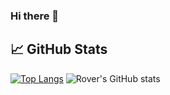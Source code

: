 ### Hi there 👋

## &#x1f4c8; GitHub Stats

[![Top Langs](https://github-readme-stats.vercel.app/api/top-langs/?username=LaughingRover&layout=compact)](https://github.com/LaughingRover/LaughingRover) ![Rover's GitHub stats](https://github-readme-stats.vercel.app/api?username=LaughingRover&hide=issues&show_icons=true)




<!--
**LaughingRover/LaughingRover** is a ✨ _special_ ✨ repository because its `README.md` (this file) appears on your GitHub profile.

Here are some ideas to get you started:

- 🔭 I’m currently working on ...
- 🌱 I’m currently learning ...
- 👯 I’m looking to collaborate on ...
- 🤔 I’m looking for help with ...
- 💬 Ask me about ...
- 📫 How to reach me: ...
- ⚡ Fun fact: ...
-->
